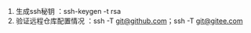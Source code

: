 <!--
 * @Author: your name
 * @Date: 2020-10-22 18:04:16
 * @LastEditTime: 2020-10-22 18:04:18
 * @LastEditors: your name
 * @Description: In User Settings Edit
 * @FilePath: \github\work\git\常用命令.md
-->
1. 生成ssh秘钥 ：ssh-keygen -t rsa
2. 验证远程仓库配置情况 ：ssh -T git@github.com；ssh -T git@gitee.com
